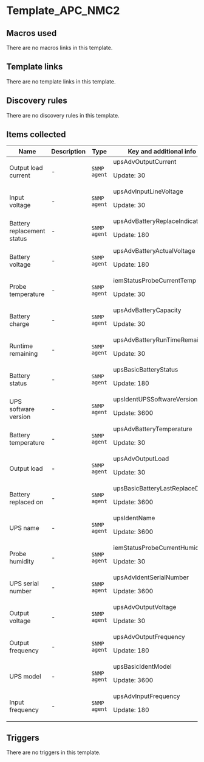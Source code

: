 # Template_APC_NMC2

## Macros used

There are no macros links in this template.

## Template links

There are no template links in this template.

## Discovery rules

There are no discovery rules in this template.

## Items collected

|Name|Description|Type|Key and additional info|
|----|-----------|----|----|
|Output load current|<p>-</p>|`SNMP agent`|upsAdvOutputCurrent<p>Update: 30</p>|
|Input voltage|<p>-</p>|`SNMP agent`|upsAdvInputLineVoltage<p>Update: 30</p>|
|Battery replacement status|<p>-</p>|`SNMP agent`|upsAdvBatteryReplaceIndicator<p>Update: 180</p>|
|Battery voltage|<p>-</p>|`SNMP agent`|upsAdvBatteryActualVoltage<p>Update: 180</p>|
|Probe temperature|<p>-</p>|`SNMP agent`|iemStatusProbeCurrentTemp<p>Update: 30</p>|
|Battery charge|<p>-</p>|`SNMP agent`|upsAdvBatteryCapacity<p>Update: 30</p>|
|Runtime remaining|<p>-</p>|`SNMP agent`|upsAdvBatteryRunTimeRemaining<p>Update: 30</p>|
|Battery status|<p>-</p>|`SNMP agent`|upsBasicBatteryStatus<p>Update: 180</p>|
|UPS software version|<p>-</p>|`SNMP agent`|upsIdentUPSSoftwareVersion<p>Update: 3600</p>|
|Battery temperature|<p>-</p>|`SNMP agent`|upsAdvBatteryTemperature<p>Update: 30</p>|
|Output load|<p>-</p>|`SNMP agent`|upsAdvOutputLoad<p>Update: 30</p>|
|Battery replaced on|<p>-</p>|`SNMP agent`|upsBasicBatteryLastReplaceDate<p>Update: 3600</p>|
|UPS name|<p>-</p>|`SNMP agent`|upsIdentName<p>Update: 3600</p>|
|Probe humidity|<p>-</p>|`SNMP agent`|iemStatusProbeCurrentHumid<p>Update: 30</p>|
|UPS serial number|<p>-</p>|`SNMP agent`|upsAdvIdentSerialNumber<p>Update: 3600</p>|
|Output voltage|<p>-</p>|`SNMP agent`|upsAdvOutputVoltage<p>Update: 30</p>|
|Output frequency|<p>-</p>|`SNMP agent`|upsAdvOutputFrequency<p>Update: 180</p>|
|UPS model|<p>-</p>|`SNMP agent`|upsBasicIdentModel<p>Update: 3600</p>|
|Input frequency|<p>-</p>|`SNMP agent`|upsAdvInputFrequency<p>Update: 180</p>|


## Triggers

There are no triggers in this template.

